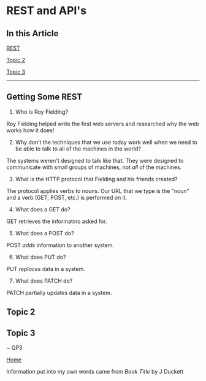 # REST and API's

## In this Article

[REST](#topic1)

[Topic 2](#topic2)

[Topic 3](#topic3)

---

<a name="topic1"></a>

## Getting Some REST

1. Who is Roy Fielding?

  Roy Fielding helped write the first web servers and researched why the web works how it does!

2. Why don’t the techniques that we use today work well when we need to be able to talk to all of the machines in the world?

The systems weren't designed to talk like that. They were designed to communicate with small groups of machines, not *all* of the machines.

3. What is the HTTP protocol that Fielding and his friends created?

The protocol applies verbs to nouns.  Our URL that we type is the "noun" and a verb (GET, POST, etc.) is performed on it.

4. What does a GET do?

GET retrieves the informatino asked for. 

5. What does a POST do?

POST *adds* information to another system.

6. What does PUT do?

PUT *replaces* data in a system.

7. What does PATCH do?

PATCH partially updates data in a system.

<a name="topic2"></a>

## Topic 2



<a name="topic3"></a>

## Topic 3


~ QP3

[Home](../README.md)

Information put into my own words came from *Book Title* by J Duckett
